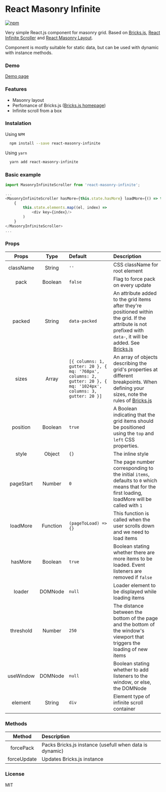 # React Masonry Infinite

[![npm](https://img.shields.io/npm/dy/localeval.svg)](https://npmjs.com/react-masonry-infinite)

Very simple React.js component for masonry grid. Based on [Bricks.js](https://github.com/callmecavs/bricks.js), [React Infinite Scroller](https://github.com/CassetteRocks/react-infinite-scroller) and [React Masonry Layout](https://github.com/scarletsky/react-masonry-layout).

Component is mostly suitable for static data, but can be used with dynamic with instance methods.

### Demo
[Demo page](https://skoob13.github.io/react-masonry-infinite)

### Features
- Masonry layout
- Perfomance of Bricks.js ([Bricks.js homepage](http://callmecavs.com/bricks.js/))
- Infinite scroll from a box

### Instalation

Using `NPM`

```sh
  npm install --save react-masonry-infinite 
```

Using `yarn`

```sh
  yarn add react-masonry-infinite 
```

### Basic example
```js
import MasonryInfiniteScroller from 'react-masonry-infinite';

...
<MasonryInfiniteScroller hasMore={this.state.hasMore} loadMore={() => this.setState({ elements: this.state.elements.push("Element") })}>
    {
        this.state.elements.map((el, index) =>
            <div key={index}/>
        )
    }
</MasonryInfiniteScroller>
...
```

### Props

|Props|Type|Default|Description|
|:-:|:-:|:--|:--|
|        className          |       String      |        `''`      | CSS className for root element           |
|      pack        |       Boolean      |    `false`   | Flag to force pack on every update |
|      packed        |       String      |    `data-packed`   | An attribute added to the grid items after they're positioned within the grid. If the attribute is not prefixed with `data-`, it will be added. See [Bricks.js](https://github.com/callmecavs/bricks.js) |
|       sizes         |       Array       |    `[{ columns: 1, gutter: 20 }, { mq: '768px', columns: 2, gutter: 20 }, { mq: '1024px', columns: 3, gutter: 20 }]` | An array of objects describing the grid's properties at different breakpoints. When defining your sizes, note the rules of [Bricks.js](https://github.com/callmecavs/bricks.js) |
|       position        |       Boolean      |         `true`       | A Boolean indicating that the grid items should be positioned using the `top` and `left` CSS properties. |
|       style        |       Object      |         `{}`       | The inline style |
|  pageStart    |      Number     |      `0`    | The page number corresponding to the initial `items`, defaults to `0` which means that for the first loading, loadMore will be called with `1` |
|  loadMore    |      Function     |      `(pageToLoad) => {}`    | This function is called when the user scrolls down and we need to load items |
|  hasMore    |      Boolean     |      `true`    | Boolean stating whether there are more items to be loaded. Event listeners are removed if `false` |
|  loader    |      DOMNode     |      `null`    | Loader element to be displayed while loading items |
|  threshold    |      Number     |      `250`    | The distance between the bottom of the page and the bottom of the window's viewport that triggers the loading of new items |
|  useWindow    |      DOMNode     |      `null`    | Boolean stating whether to add listeners to the window, or else, the DOMNode |
|      element        |       String      |    `div`   | Element type of infinite scroll container |

### Methods

|Method|Description|
|:-:|:--|
|forcePack|Packs Bricks.js instance (usefull when data is dynamic)|
|forceUpdate|Updates Bricks.js instance|

### License
MIT
